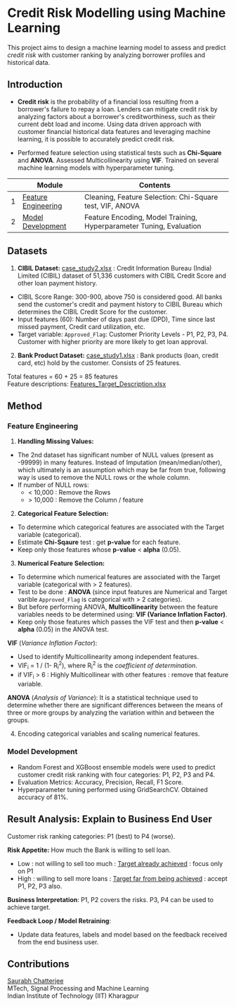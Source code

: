 # Credit Risk Modelling using Machine Learning

This project aims to design a machine learning model to assess and predict *credit risk* with customer ranking by analyzing borrower profiles and historical data. 

## Introduction

- **Credit risk** is the probability of a financial loss resulting from a borrower's failure to repay a loan. Lenders can mitigate credit risk by analyzing factors about a borrower's creditworthiness, such as their current debt load and income. Using data driven approach with customer financial historical data features and leveraging machine learning, it is possible to accurately predict credit risk.

- Performed feature selection using statistical tests such as **Chi-Square** and **ANOVA**. Assessed Multicollinearity using **VIF**. Trained on several machine learning models with hyperparameter tuning.


|            | Module                                                       | Contents |
| ---------- | ------------------------------------------------------------ | ------- |
| 1          | [Feature Engineering](https://github.com/chatterjeesaurabh/Credit-Risk-Modelling-using-Machine-Learning/blob/main/Part_1_Feature_Selection.ipynb)                                                 | Cleaning, Feature Selection: Chi-Square test, VIF, ANOVA  |
| 2          | [Model Development](https://github.com/chatterjeesaurabh/Credit-Risk-Modelling-using-Machine-Learning/blob/main/Part_2_Model_Development.ipynb)       | Feature Encoding, Model Training, Hyperparameter Tuning, Evaluation       |



## Datasets

1. **CIBIL Dataset:** [case_study2.xlsx](https://github.com/chatterjeesaurabh/Credit-Risk-Modelling-using-Machine-Learning/blob/main/case_study2.xlsx) : Credit Information Bureau (India) Limited (CIBIL) dataset of 51,336 customers with CIBIL Credit Score and other loan payment history. 
- CIBIL Score Range: 300-900, above 750 is considered good. All banks send the customer's credit and payment history to CIBIL Bureau which determines the CIBIL Credit Score for the customer. 
- Input features (60): Number of days past due (DPD), Time since last missed payment, Credit card utilization, etc.
- Target variable: `Approved_Flag`: Customer Priority Levels - P1, P2, P3, P4. Customer with higher priority are more likely to get loan approval.




2. **Bank Product Dataset:** [case_study1.xlsx](https://github.com/chatterjeesaurabh/Credit-Risk-Modelling-using-Machine-Learning/blob/main/case_study1.xlsx) : Bank products (loan, credit card, etc) hold by the customer. Consists of 25 features.

Total features = 60 + 25 = 85 features \
Feature descriptions: [Features_Target_Description.xlsx](https://github.com/chatterjeesaurabh/Credit-Risk-Modelling-using-Machine-Learning/blob/main/Features_Target_Description.xlsx)


## Method

### Feature Engineering

1. **Handling Missing Values:**
- The 2nd dataset has significant number of NULL values (present as -99999) in many features. Instead of Imputation (mean/median/other), which ultimately is an assumption which may be far from true, following way is used to remove the NULL rows or the whole column.
- If number of NULL rows:
  - < 10,000 : Remove the Rows
  - \> 10,000 : Remove the Column / feature

2. **Categorical Feature Selection:**
- To determine which categorical features are associated with the Target variable (categorical).
- Estimate **Chi-Sqaure** test : get **p-value** for each feature.
- Keep only those features whose **p-value** < **alpha** (0.05).

3. **Numerical Feature Selection:**
- To determine which numerical features are associated with the Target variable (categorical with > 2 features).
- Test to be done : **ANOVA** (since input features are Numerical and Target varible `Approved_Flag` is categorical with > 2 categories).
- But before performing ANOVA, **Multicollinearity** between the feature variables needs to be determined using: **VIF (Variance Inflation Factor)**.
- Keep only those features which passes the VIF test and then **p-value** < **alpha** (0.05) in the ANOVA test.

**VIF** (*Variance Inflation Factor*):
- Used to identify Multicollinearity among independent features.
- VIF<sub>i</sub> = 1 / (1- R<sub>i</sub><sup>2</sup>), where R<sub>i</sub><sup>2</sup> is the *coefficient of determination*.
- if VIF<sub>i</sub> > 6 : Highly Multicollinear with other features : remove that feature variable.

**ANOVA** (*Analysis of Variance*): It is a statistical technique used to determine whether there are significant differences between the means of three or more groups by analyzing the variation within and between the groups. 

4. Encoding categorical variables and scaling numerical features.


### Model Development

- Random Forest and XGBoost ensemble models were used to predict customer credit risk ranking with four categories: P1, P2, P3 and P4.
- Evaluation Metrics: Accuracy, Precision, Recall, F1 Score.
- Hyperparameter tuning performed using GridSearchCV. Obtained accuracy of 81%.

## Result Analysis: Explain to Business End User

Customer risk ranking categories: P1 (best) to P4 (worse).

**Risk Appetite:** How much the Bank is willing to sell loan.
- Low : not willing to sell too much : <U>Target already achieved</U> : focus only on P1
- High : willing to sell more loans : <U>Target far from being achieved</U> : accept P1, P2, P3 also. 

**Business Interpretation**: P1, P2 covers the risks. P3, P4 can be used to achieve target.

**Feedback Loop / Model Retraining**:
- Update data features, labels and model based on the feedback received from the end business user.


## Contributions
[Saurabh Chatterjee](https://github.com/chatterjeesaurabh) </br>
MTech, Signal Processing and Machine Learning </br>
Indian Institute of Technology (IIT) Kharagpur


